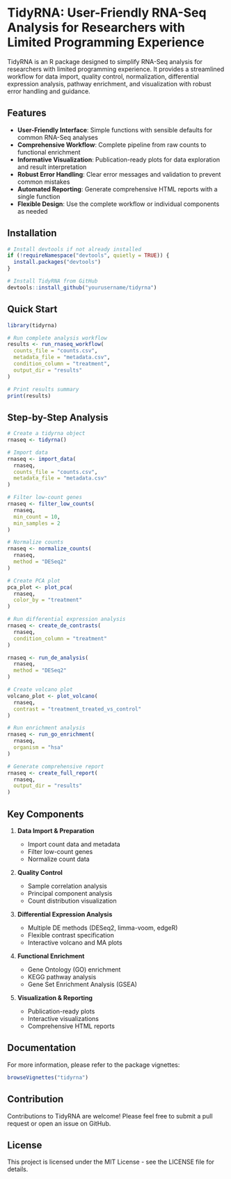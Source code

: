 # TidyRNA: User-Friendly RNA-Seq Analysis for Researchers with Limited Programming Experience

TidyRNA is an R package designed to simplify RNA-Seq analysis for researchers with limited programming experience. It provides a streamlined workflow for data import, quality control, normalization, differential expression analysis, pathway enrichment, and visualization with robust error handling and guidance.

## Features

- **User-Friendly Interface**: Simple functions with sensible defaults for common RNA-Seq analyses
- **Comprehensive Workflow**: Complete pipeline from raw counts to functional enrichment
- **Informative Visualization**: Publication-ready plots for data exploration and result interpretation
- **Robust Error Handling**: Clear error messages and validation to prevent common mistakes
- **Automated Reporting**: Generate comprehensive HTML reports with a single function
- **Flexible Design**: Use the complete workflow or individual components as needed

## Installation

```r
# Install devtools if not already installed
if (!requireNamespace("devtools", quietly = TRUE)) {
  install.packages("devtools")
}

# Install TidyRNA from GitHub
devtools::install_github("yourusername/tidyrna")
```

## Quick Start

```r
library(tidyrna)

# Run complete analysis workflow
results <- run_rnaseq_workflow(
  counts_file = "counts.csv",
  metadata_file = "metadata.csv",
  condition_column = "treatment",
  output_dir = "results"
)

# Print results summary
print(results)
```

## Step-by-Step Analysis

```r
# Create a tidyrna object
rnaseq <- tidyrna()

# Import data
rnaseq <- import_data(
  rnaseq,
  counts_file = "counts.csv",
  metadata_file = "metadata.csv"
)

# Filter low-count genes
rnaseq <- filter_low_counts(
  rnaseq,
  min_count = 10,
  min_samples = 2
)

# Normalize counts
rnaseq <- normalize_counts(
  rnaseq,
  method = "DESeq2"
)

# Create PCA plot
pca_plot <- plot_pca(
  rnaseq,
  color_by = "treatment"
)

# Run differential expression analysis
rnaseq <- create_de_contrasts(
  rnaseq,
  condition_column = "treatment"
)

rnaseq <- run_de_analysis(
  rnaseq,
  method = "DESeq2"
)

# Create volcano plot
volcano_plot <- plot_volcano(
  rnaseq,
  contrast = "treatment_treated_vs_control"
)

# Run enrichment analysis
rnaseq <- run_go_enrichment(
  rnaseq,
  organism = "hsa"
)

# Generate comprehensive report
rnaseq <- create_full_report(
  rnaseq,
  output_dir = "results"
)
```

## Key Components

1. **Data Import & Preparation**
   - Import count data and metadata
   - Filter low-count genes
   - Normalize count data

2. **Quality Control**
   - Sample correlation analysis
   - Principal component analysis
   - Count distribution visualization

3. **Differential Expression Analysis**
   - Multiple DE methods (DESeq2, limma-voom, edgeR)
   - Flexible contrast specification
   - Interactive volcano and MA plots

4. **Functional Enrichment**
   - Gene Ontology (GO) enrichment
   - KEGG pathway analysis
   - Gene Set Enrichment Analysis (GSEA)

5. **Visualization & Reporting**
   - Publication-ready plots
   - Interactive visualizations
   - Comprehensive HTML reports

## Documentation

For more information, please refer to the package vignettes:

```r
browseVignettes("tidyrna")
```

## Contribution

Contributions to TidyRNA are welcome! Please feel free to submit a pull request or open an issue on GitHub.

## License

This project is licensed under the MIT License - see the LICENSE file for details.